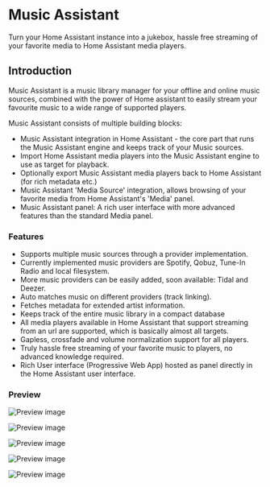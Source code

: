 # Music Assistant

Turn your Home Assistant instance into a jukebox, hassle free streaming of your favorite media to Home Assistant media players.

## Introduction

Music Assistant is a music library manager for your offline and online music sources, combined with the power of Home assistant to easily stream your favourite music to a wide range of supported players.

Music Assistant consists of multiple building blocks:

- Music Assistant integration in Home Assistant - the core part that runs the Music Assistant engine and keeps track of your Music sources.
- Import Home Assistant media players into the Music Assistant engine to use as target for playback.
- Optionally export Music Assistant media players back to Home Assistant (for rich metadata etc.)
- Music Assistant 'Media Source' integration, allows browsing of your favorite media from Home Assistant's 'Media' panel.
- Music Assistant panel: A rich user interface with more advanced features than the standard Media panel.

### Features

- Supports multiple music sources through a provider implementation.
- Currently implemented music providers are Spotify, Qobuz, Tune-In Radio and local filesystem.
- More music providers can be easily added, soon available: Tidal and Deezer.
- Auto matches music on different providers (track linking).
- Fetches metadata for extended artist information.
- Keeps track of the entire music library in a compact database
- All media players available in Home Assistant that support streaming from an url are supported, which is basically almost all targets.
- Gapless, crossfade and volume normalization support for all players.
- Truly hassle free streaming of your favorite music to players, no advanced knowledge required.
- Rich User interface (Progressive Web App) hosted as panel directly in the Home Assistant user interface.

### Preview


![Preview image](https://raw.githubusercontent.com/music-assistant/hass-music-assistant/main/screenshots/screen3.png)


![Preview image](https://raw.githubusercontent.com/music-assistant/hass-music-assistant/main/screenshots/screen1.png)


![Preview image](https://raw.githubusercontent.com/music-assistant/hass-music-assistant/main/screenshots/screen2.png)


![Preview image](https://raw.githubusercontent.com/music-assistant/hass-music-assistant/main/screenshots/screen4.png)


![Preview image](https://raw.githubusercontent.com/music-assistant/hass-music-assistant/main/screenshots/screen5.png)
